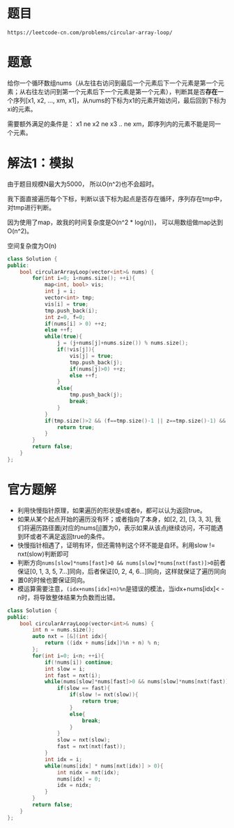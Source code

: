 # 题目
`https://leetcode-cn.com/problems/circular-array-loop/`

# 题意
给你一个循环数组nums（从左往右访问到最后一个元素后下一个元素是第一个元素；从右往左访问到第一个元素后下一个元素是第一个元素），判断其是否**存在**一个序列[x1, x2, ..., xm, x1]，从nums的下标为x1的元素开始访问，最后回到下标为xi的元素。  

需要额外满足的条件是： x1 ne x2 ne x3  .. ne xm，即序列内的元素不能是同一个元素。

# 解法1：模拟
由于题目规模N最大为5000， 所以O(n^2)也不会超时。

我下面直接遍历每个下标，判断以该下标为起点是否存在循环，序列存在tmp中，对tmp进行判断。

因为使用了map，故我的时间复杂度是O(n^2 * log(n))， 可以用数组做map达到O(n^2)。

空间复杂度为O(n)


```cpp
class Solution {
public:
    bool circularArrayLoop(vector<int>& nums) {
        for(int i=0; i<nums.size(); ++i){
            map<int, bool> vis;
            int j = i;
            vector<int> tmp;
            vis[i] = true;
            tmp.push_back(i);
            int z=0, f=0;
            if(nums[i] > 0) ++z;
            else ++f;
            while(true){
                j = (j+nums[j]+nums.size()) % nums.size();
                if(!vis[j]){
                    vis[j] = true;
                    tmp.push_back(j);
                    if(nums[j]>0) ++z;
                    else ++f;
                }
                else{
                    tmp.push_back(j);
                    break;
                }
            }
            if(tmp.size()>2 && (f==tmp.size()-1 || z==tmp.size()-1) && tmp[0]==tmp.back()){
                return true;
            }
        }
        return false;
    }
};
```

# 官方题解
- 利用快慢指针原理，如果遍历的形状是`6`或者`0`，都可以认为返回true。
- 如果从某个起点开始的遍历没有环；或者指向了本身，如[2, 2], [3, 3, 3], 我们将遍历路径置j对应的nums[j]置为0，表示如果从该点j继续访问，不可能遇到环或者不满足返回true的条件。
- 快慢指针相遇了，证明有环，但还需特判这个环不能是自环。利用slow != nxt(slow)判断即可
- 判断方向`nums[slow]*nums[fast]>0 && nums[slow]*nums[nxt(fast)]>0`前者保证[0, 1, 3, 5, 7...]同向，后者保证[0, 2, 4, 6...]同向，这样就保证了遍历同向
- 置0的时候也要保证同向。
- 模运算需要注意，`(idx+nums[idx]+n)%n`是错误的模法，当idx+nums[idx]< -n时，将导致整体结果为负数而出错。

```cpp
class Solution {
public:
    bool circularArrayLoop(vector<int>& nums) {
        int n = nums.size();
        auto nxt = [&](int idx){
            return ((idx + nums[idx])%n + n) % n;
        };
        for(int i=0; i<n; ++i){
            if(!nums[i]) continue;
            int slow = i;
            int fast = nxt(i);
            while(nums[slow]*nums[fast]>0 && nums[slow]*nums[nxt(fast)]>0){
                if(slow == fast){
                    if(slow != nxt(slow)){
                        return true;
                    }
                    else{
                        break;
                    }
                }
                slow = nxt(slow);
                fast = nxt(nxt(fast));
            }
            int idx = i;
            while(nums[idx] * nums[nxt(idx)] > 0){
                int nidx = nxt(idx);
                nums[idx] = 0;
                idx = nidx;
            }
        }
        return false;
    }
};
```

